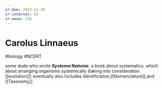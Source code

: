 ```yaml
---
sr-due: 2023-11-30
sr-interval: 62
sr-ease: 228
---
```

# Carolus Linnaeus
#biology #NCERT 

some dude who wrote ***Systema Naturae***, a book about systematics,
which about arranging organisms systemically (taking into consideration [[evolution]])
eventually also includes Identification,[[Nomenclature]],and [[Taxonomy]]


